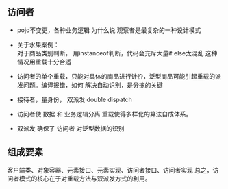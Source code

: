 ## 访问者
* pojo不变更，各种业务逻辑
为什么说 观察者是最复杂的一种设计模式

* 关于水果案例：<br>对于商品类别判断，
用instanceof判断，代码会充斥大量if else太混乱
这种情况用重载十分合适

* 访问者的单个重载，只能对具体的商品进行计价，泛型商品可能引起重载的派发问题。编译报错，如何
解决自动识别，是分拣的关键

* 接待者，量身份，
双派发 double dispatch

* 访问者使 数据 和 业务逻辑分离
重载使得多样化的算法自成体系。

* 双派发 确保了 访问者 对泛型数据的识别


## 组成要素

客户端类、对象容器、元素接口、元素实现、访问者接口、访问者实现
总之，访问者模式的核心在于对重载方法与双派发方式的利用。


